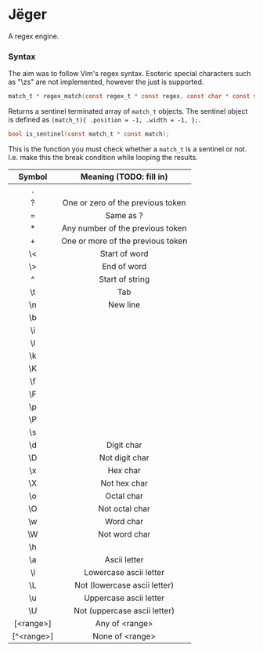 # Jëger
A regex engine.

### Syntax
The aim was to follow Vim's regex syntax. Esoteric special characters such as "\zs" are not implemented, however the just is supported.

```C
match_t * regex_match(const regex_t * const regex, const char * const string, const bool start_of_string);
```
Returns a sentinel terminated array of `match_t` objects.
The sentinel object is defined as `(match_t){ .position = -1, .width = -1, };`.

```C
bool is_sentinel(const match_t * const match);
```
This is the function you must check whether a `match_t` is a sentinel or not.
I.e. make this the break condition while looping the results.


| Symbol | Meaning (TODO: fill in) |
| :----: | :---------------------: |
| .      | |
| ?      | One or zero of the previous token |
| =      | Same as ? |
| *      | Any number of the previous token |
| +      | One or more of the previous token |
| \\<    | Start of word |
| \\>    | End of word |
| ^      | Start of string |
| \t     | Tab |
| \n     | New line |
| \b     | |
| \i     | |
| \I     | |
| \k     | |
| \K     | |
| \f     | |
| \F     | |
| \p     | |
| \P     | |
| \s     | |
| \d     | Digit char |
| \D     | Not digit char |
| \x     | Hex char|
| \X     | Not hex char |
| \o     | Octal char |
| \O     | Not octal char |
| \w     | Word char|
| \W     | Not word char|
| \h     | |
| \a     | Ascii letter |
| \l     | Lowercase ascii letter |
| \L     | Not (lowercase ascii letter) |
| \u     | Uppercase ascii letter |
| \U     | Not (uppercase ascii letter) |
| [\<range\>]   | Any of \<range\> |
| [\^\<range\>] | None of \<range\> |

